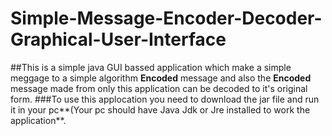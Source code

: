 # Simple-Message-Encoder-Decoder-Graphical-User-Interface
##This is a simple java GUI bassed application which make a simple meggage to a simple algorithm **Encoded** message and also the **Encoded** message made from only this application can be decoded to it's original form.
###To use this applocation you need to download the jar file and run it in your pc**(Your pc should have Java Jdk or Jre installed to work the application**.
